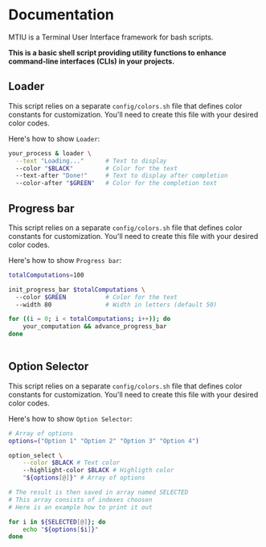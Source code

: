 # Documentation 

MTIU is a Terminal User Interface framework for bash scripts. 

**This is a basic shell script providing utility functions to enhance command-line interfaces (CLIs) in your projects.**

## Loader

This script relies on a separate `config/colors.sh` file that defines color constants for customization. You'll need to create this file with your desired color codes.

Here's how to show `Loader`:

```bash
your_process & loader \
  --text "Loading..."      # Text to display
  --color "$BLACK"         # Color for the text
  --text-after "Done!"     # Text to display after completion
  --color-after "$GREEN"   # Color for the completion text
```

  ## Progress bar

This script relies on a separate `config/colors.sh` file that defines color constants for customization. You'll need to create this file with your desired color codes.

Here's how to show `Progress bar`:

```bash
totalComputations=100

init_progress_bar $totalComputations \ 
  --color $GREEN           # Color for the text
  --width 80               # Width in letters (default 50)

for ((i = 0; i < totalComputations; i++)); do
    your_computation && advance_progress_bar
done
       
```

## Option Selector

This script relies on a separate `config/colors.sh` file that defines color constants for customization. You'll need to create this file with your desired color codes.

Here's how to show `Option Selector`:

```bash
# Array of options
options=("Option 1" "Option 2" "Option 3" "Option 4")

option_select \
    --color $BLACK # Text color
    --highlight-color $BLACK # Highligth color
    "${options[@]}" # Array of options

# The result is then saved in array named SELECTED
# This array consists of indexes choosen
# Here is an example how to print it out

for i in ${SELECTED[@]}; do
    echo "${options[$i]}"
done
```